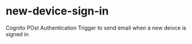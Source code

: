 # new-device-sign-in
Cognito POst Authentication Trigger to send email when a new deivce is signed in

